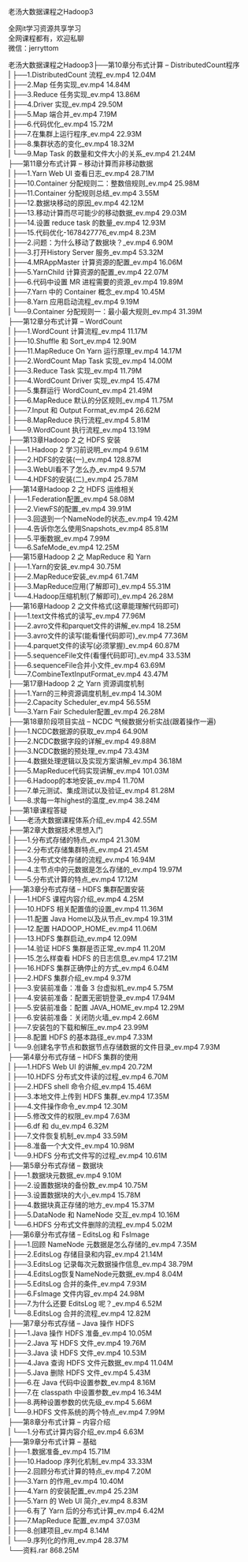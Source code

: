 老汤大数据课程之Hadoop3

全网it学习资源共享学习<br>全网课程都有，欢迎私聊<br>微信：jerryttom<br>

老汤大数据课程之Hadoop3├──第10章分布式计算 – DistributedCount程序<br> | ├──1.DistributedCount 流程_ev.mp4 12.04M<br> | ├──2.Map 任务实现_ev.mp4 14.84M<br> | ├──3.Reduce 任务实现_ev.mp4 13.86M<br> | ├──4.Driver 实现_ev.mp4 29.50M<br> | ├──5.Map 端合并_ev.mp4 7.19M<br> | ├──6.代码优化_ev.mp4 15.72M<br> | ├──7.在集群上运行程序_ev.mp4 22.93M<br> | ├──8.集群状态的变化_ev.mp4 18.32M<br> | └──9.Map Task 的数量和文件大小的关系_ev.mp4 21.24M<br> ├──第11章分布式计算 – 移动计算而非移动数据<br> | ├──1.Yarn Web UI 查看日志_ev.mp4 28.71M<br> | ├──10.Container 分配规则二：整数倍规则_ev.mp4 25.98M<br> | ├──11.Container 分配规则总结_ev.mp4 3.55M<br> | ├──12.数据块移动的原因_ev.mp4 42.12M<br> | ├──13.移动计算而尽可能少的移动数据_ev.mp4 29.03M<br> | ├──14.设置 reduce task 的数量_ev.mp4 12.93M<br> | ├──15.代码优化-1678427776_ev.mp4 8.23M<br> | ├──2.问题：为什么移动了数据块？_ev.mp4 6.90M<br> | ├──3.打开History Server 服务_ev.mp4 53.32M<br> | ├──4.MRAppMaster 计算资源的配置_ev.mp4 16.06M<br> | ├──5.YarnChild 计算资源的配置_ev.mp4 22.07M<br> | ├──6.代码中设置 MR 进程需要的资源_ev.mp4 19.89M<br> | ├──7.Yarn 中的 Container 概念_ev.mp4 10.45M<br> | ├──8.Yarn 应用启动流程_ev.mp4 9.19M<br> | └──9.Container 分配规则一：最小最大规则_ev.mp4 31.39M<br> ├──第12章分布式计算 – WordCount<br> | ├──1.WordCount 计算流程_ev.mp4 11.17M<br> | ├──10.Shuffle 和 Sort_ev.mp4 12.90M<br> | ├──11.MapReduce On Yarn 运行原理_ev.mp4 14.17M<br> | ├──2.WordCount Map Task 实现_ev.mp4 14.00M<br> | ├──3.Reduce Task 实现_ev.mp4 11.79M<br> | ├──4.WordCount Driver 实现_ev.mp4 15.47M<br> | ├──5.集群运行 WordCount_ev.mp4 21.49M<br> | ├──6.MapReduce 默认的分区规则_ev.mp4 11.75M<br> | ├──7.Input 和 Output Format_ev.mp4 26.62M<br> | ├──8.MapReduce 执行流程_ev.mp4 5.81M<br> | └──9.WordCount 执行流程_ev.mp4 13.19M<br> ├──第13章Hadoop 2 之 HDFS 安装<br> | ├──1.Hadoop 2 学习前说明_ev.mp4 9.61M<br> | ├──2.HDFS的安装(一)_ev.mp4 128.87M<br> | ├──3.WebUI看不了怎么办_ev.mp4 9.57M<br> | └──4.HDFS的安装(二)_ev.mp4 25.78M<br> ├──第14章Hadoop 2 之 HDFS 运维相关<br> | ├──1.Federation配置_ev.mp4 58.08M<br> | ├──2.ViewFS的配置_ev.mp4 39.91M<br> | ├──3.回退到一个NameNode的状态_ev.mp4 19.42M<br> | ├──4.告诉你怎么使用Snapshots_ev.mp4 85.81M<br> | ├──5.平衡数据_ev.mp4 7.99M<br> | └──6.SafeMode_ev.mp4 12.25M<br> ├──第15章Hadoop 2 之 MapReduce 和 Yarn<br> | ├──1.Yarn的安装_ev.mp4 30.75M<br> | ├──2.MapReduce安装_ev.mp4 61.74M<br> | ├──3.MapReduce应用(了解即可)_ev.mp4 55.31M<br> | └──4.Hadoop压缩机制(了解即可)_ev.mp4 26.28M<br> ├──第16章Hadoop 2 之文件格式(这章能理解代码即可)<br> | ├──1.text文件格式的读写_ev.mp4 77.96M<br> | ├──2.avro文件和parquet文件的讲解_ev.mp4 18.25M<br> | ├──3.avro文件的读写(能看懂代码即可)_ev.mp4 77.36M<br> | ├──4.parquet文件的读写(必须掌握)_ev.mp4 60.87M<br> | ├──5.sequenceFile文件(看懂代码即可)_ev.mp4 33.53M<br> | ├──6.sequenceFile合并小文件_ev.mp4 63.69M<br> | └──7.CombineTextInputFormat_ev.mp4 43.47M<br> ├──第17章Hadoop 2 之 Yarn 资源调度机制<br> | ├──1.Yarn的三种资源调度机制_ev.mp4 14.30M<br> | ├──2.Capacity Scheduler_ev.mp4 56.55M<br> | └──3.Yarn Fair Scheduler配置_ev.mp4 26.28M<br> ├──第18章阶段项目实战 – NCDC 气候数据分析实战(跟着操作一遍)<br> | ├──1.NCDC数据源的获取_ev.mp4 64.90M<br> | ├──2.NCDC数据字段的详解_ev.mp4 49.88M<br> | ├──3.NCDC数据的预处理_ev.mp4 73.43M<br> | ├──4.数据处理逻辑以及实现方案讲解_ev.mp4 36.18M<br> | ├──5.MapReduce代码实现讲解_ev.mp4 101.03M<br> | ├──6.Hadoop的本地安装_ev.mp4 11.70M<br> | ├──7.单元测试、集成测试以及验证_ev.mp4 81.28M<br> | └──8.求每一年highest的温度_ev.mp4 38.24M<br> ├──第1章课程答疑<br> | └──老汤大数据课程体系介绍_ev.mp4 42.55M<br> ├──第2章大数据技术思想入门<br> | ├──1.分布式存储的特点_ev.mp4 21.30M<br> | ├──2.分布式存储集群特点_ev.mp4 21.45M<br> | ├──3.分布式文件存储的流程_ev.mp4 16.94M<br> | ├──4.主节点中的元数据是怎么存储的_ev.mp4 19.97M<br> | └──5.分布式计算的特点_ev.mp4 17.12M<br> ├──第3章分布式存储 – HDFS 集群配置安装<br> | ├──1.HDFS 课程内容介绍_ev.mp4 4.25M<br> | ├──10.HDFS 相关配置值的设置_ev.mp4 11.36M<br> | ├──11.配置 Java Home以及从节点_ev.mp4 19.31M<br> | ├──12.配置 HADOOP_HOME_ev.mp4 11.06M<br> | ├──13.HDFS 集群启动_ev.mp4 12.09M<br> | ├──14.验证 HDFS 集群是否正常_ev.mp4 11.20M<br> | ├──15.怎么样查看 HDFS 的日志信息_ev.mp4 17.21M<br> | ├──16.HDFS 集群正确停止的方式_ev.mp4 6.04M<br> | ├──2.HDFS 集群介绍_ev.mp4 9.37M<br> | ├──3.安装前准备：准备 3 台虚拟机_ev.mp4 5.75M<br> | ├──4.安装前准备：配置无密钥登录_ev.mp4 17.94M<br> | ├──5.安装前准备：配置 JAVA_HOME_ev.mp4 12.29M<br> | ├──6.安装前准备：关闭防火墙_ev.mp4 2.66M<br> | ├──7.安装包的下载和解压_ev.mp4 23.99M<br> | ├──8.配置 HDFS 的基本路径_ev.mp4 7.33M<br> | └──9.创建名字节点和数据节点存储数据的文件目录_ev.mp4 7.93M<br> ├──第4章分布式存储 – HDFS 集群的使用<br> | ├──1.HDFS Web UI 的讲解_ev.mp4 20.72M<br> | ├──10.HDFS 分布式文件读的过程_ev.mp4 6.70M<br> | ├──2.HDFS shell 命令介绍_ev.mp4 15.46M<br> | ├──3.本地文件上传到 HDFS 集群_ev.mp4 17.35M<br> | ├──4.文件操作命令_ev.mp4 12.30M<br> | ├──5.修改文件的权限_ev.mp4 7.63M<br> | ├──6.df 和 du_ev.mp4 6.32M<br> | ├──7.文件恢复机制_ev.mp4 33.59M<br> | ├──8.准备一个大文件_ev.mp4 10.98M<br> | └──9.HDFS 分布式文件写的过程_ev.mp4 10.61M<br> ├──第5章分布式存储 – 数据块<br> | ├──1.数据块元数据_ev.mp4 9.10M<br> | ├──2.设置数据块的备份数_ev.mp4 10.75M<br> | ├──3.设置数据块的大小_ev.mp4 15.78M<br> | ├──4.数据块真正存储的地方_ev.mp4 15.37M<br> | ├──5.DataNode 和 NameNode 交互_ev.mp4 10.16M<br> | └──6.HDFS 分布式文件删除的流程_ev.mp4 5.02M<br> ├──第6章分布式存储 – EditsLog 和 FsImage<br> | ├──1.回顾 NameNode 元数据是怎么存储的_ev.mp4 7.35M<br> | ├──2.EditsLog 存储目录和内容_ev.mp4 21.14M<br> | ├──3.EditsLog 记录每次元数据操作信息_ev.mp4 38.79M<br> | ├──4.EditsLog恢复NameNode元数据_ev.mp4 8.04M<br> | ├──5.EditsLog 合并的条件_ev.mp4 7.93M<br> | ├──6.FsImage 文件内容_ev.mp4 24.98M<br> | ├──7.为什么还要 EditsLog 呢？_ev.mp4 6.52M<br> | └──8.EditsLog 合并的流程_ev.mp4 12.82M<br> ├──第7章分布式存储 – Java 操作 HDFS<br> | ├──1.Java 操作 HDFS 准备_ev.mp4 10.05M<br> | ├──2.Java 写 HDFS 文件_ev.mp4 19.76M<br> | ├──3.Java 读 HDFS 文件_ev.mp4 10.53M<br> | ├──4.Java 查询 HDFS 文件元数据_ev.mp4 11.04M<br> | ├──5.Java 删除 HDFS 文件_ev.mp4 5.43M<br> | ├──6.在 Java 代码中设置参数_ev.mp4 8.16M<br> | ├──7.在 classpath 中设置参数_ev.mp4 16.34M<br> | ├──8.两种设置参数的优先级_ev.mp4 5.66M<br> | └──9.HDFS 文件系统的两个特点_ev.mp4 7.99M<br> ├──第8章分布式计算 – 内容介绍<br> | └──1.分布式计算内容介绍_ev.mp4 6.63M<br> ├──第9章分布式计算 – 基础<br> | ├──1.数据准备_ev.mp4 15.71M<br> | ├──10.Hadoop 序列化机制_ev.mp4 33.33M<br> | ├──2.回顾分布式计算的特点_ev.mp4 7.20M<br> | ├──3.Yarn 的作用_ev.mp4 10.40M<br> | ├──4.Yarn 的安装配置_ev.mp4 25.23M<br> | ├──5.Yarn 的 Web UI 简介_ev.mp4 8.83M<br> | ├──6.有了 Yarn 后的分布式计算_ev.mp4 6.42M<br> | ├──7.MapReduce 配置_ev.mp4 37.03M<br> | ├──8.创建项目_ev.mp4 8.14M<br> | └──9.序列化的作用_ev.mp4 28.37M<br> └──资料.rar 868.25M